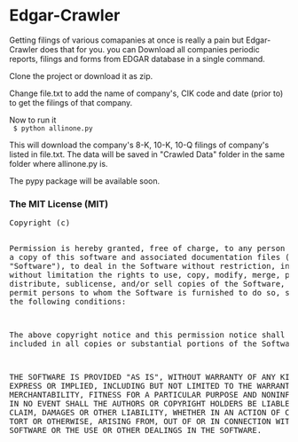 Edgar-Crawler
=============

 Getting filings of various comapanies at once is really a pain but Edgar-Crawler does that for you.
 you can Download all companies  periodic reports, filings and forms from EDGAR database in a single command.
 
 Clone the project or download it as zip. 
 
 Change file.txt to add the name of company's, CIK code and date (prior to) to get the filings of that company.
 
 Now to run it <br/>
   <code> $ python allinone.py </code>
   
 This will download the company's 8-K, 10-K, 10-Q filings of company's listed in file.txt. The data will be saved in "Crawled
 Data" folder in the same folder where allinone.py is.
 
 The pypy package will be available soon.
 
 
 
<h3>The MIT License (MIT) </h3>
<pre>
Copyright (c) <year> <copyright holders>

Permission is hereby granted, free of charge, to any person obtaining a copy
of this software and associated documentation files (the "Software"), to deal
in the Software without restriction, including without limitation the rights
to use, copy, modify, merge, publish, distribute, sublicense, and/or sell
copies of the Software, and to permit persons to whom the Software is
furnished to do so, subject to the following conditions:

The above copyright notice and this permission notice shall be included in
all copies or substantial portions of the Software.

THE SOFTWARE IS PROVIDED "AS IS", WITHOUT WARRANTY OF ANY KIND, EXPRESS OR
IMPLIED, INCLUDING BUT NOT LIMITED TO THE WARRANTIES OF MERCHANTABILITY,
FITNESS FOR A PARTICULAR PURPOSE AND NONINFRINGEMENT. IN NO EVENT SHALL THE
AUTHORS OR COPYRIGHT HOLDERS BE LIABLE FOR ANY CLAIM, DAMAGES OR OTHER
LIABILITY, WHETHER IN AN ACTION OF CONTRACT, TORT OR OTHERWISE, ARISING FROM,
OUT OF OR IN CONNECTION WITH THE SOFTWARE OR THE USE OR OTHER DEALINGS IN
THE SOFTWARE.
</pre>
